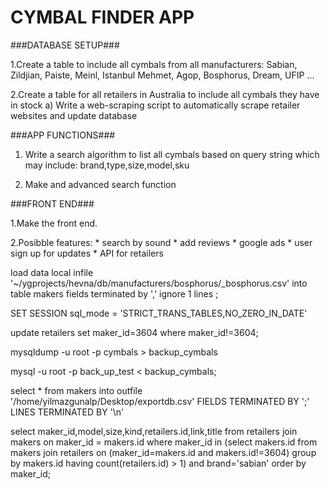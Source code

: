 # CYMBAL FINDER APP #


###DATABASE SETUP###

1.Create a table to include all cymbals from all manufacturers:
	Sabian, Zildjian, Paiste, Meinl, Istanbul Mehmet, Agop, Bosphorus, Dream, UFIP ...

2.Create a table for all retailers in Australia to include all cymbals they have in stock
	a) Write a web-scraping script to automatically scrape retailer websites and update database

###APP FUNCTIONS###

1. Write a search algorithm to  list all cymbals based on query string which may include:
	brand,type,size,model,sku

2. Make and advanced search function

###FRONT END###

1.Make the front end.

2.Posibble features:
	* search by sound
	* add reviews
	* google ads
	* user sign up for updates
	* API for retailers



load data local infile  '~/ygprojects/hevna/db/manufacturers/bosphorus/_bosphorus.csv' into table makers fields terminated by ','  ignore 1 lines ;

<!-- SQL MODE CHANGE -->
SET SESSION sql_mode = 'STRICT_TRANS_TABLES,NO_ZERO_IN_DATE' 


<!-- reset retailers to default maker -->
update retailers set maker_id=3604 where maker_id!=3604;

<!-- BACKUP MYSQL DATABASE -->
 mysqldump -u root -p cymbals > backup_cymbals

<!-- LOADING BACKUP DB INTO A NEW DB(back_up_test) -->
 mysql -u root -p back_up_test < backup_cymbals;

<!-- export table data to csv file -->
 select * from makers into outfile '/home/yilmazgunalp/Desktop/exportdb.csv' FIELDS TERMINATED BY ';' LINES TERMINATED BY '\n'


<!-- DUPLICATE MAKERS QUERY -->
select maker_id,model,size,kind,retailers.id,link,title from retailers join makers on maker_id = makers.id  where maker_id in (select makers.id from makers join retailers on (maker_id=makers.id and makers.id!=3604) group by makers.id  having count(retailers.id) > 1) and brand='sabian' order by maker_id;
